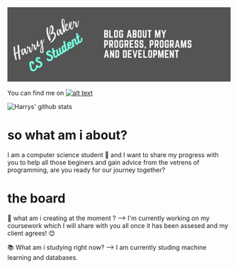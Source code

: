<img src="https://github.com/haz-baker/haz-baker/blob/master/Banner.png">

You can find me on [![alt text][1.1]][1]

[1.1]: http://i.imgur.com/tXSoThF.png
[1]: http://www.twitter.com/Haz_baker_code

![Harrys' github stats](https://github-readme-stats.vercel.app/api?username=haz-baker&show_icons=true&theme=radical)

<h1> so what am i about? </h1>

I am a computer science student 🏫 and I want to share my progress with you to help all those beginers and gain advice from the vetrens of programming, are you ready for our journey together?

<h1> the board </h1>

📝 what am i creating at the moment ? --> I'm currently working on my coursework which I will share with you all once it has been assesed and my client agrees! 😊

📚 What am i studying right now? --> I am currently studing machine learning and databases.
